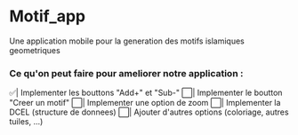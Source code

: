 # Motif_app
Une application mobile pour la generation des motifs islamiques geometriques

### Ce qu'on peut faire pour ameliorer notre application :

✅| Implementer les bouttons "Add+" et "Sub-" 
⬜️| Implementer le boutton "Creer un motif"
⬜️| Implementer une option de zoom
⬜️| Implementer la DCEL (structure de donnees)
⬜️| Ajouter d'autres options (coloriage, autres tuiles, ...)
